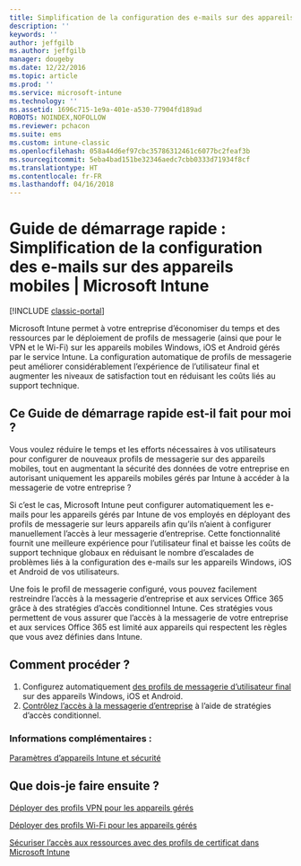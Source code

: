 ```yaml
---
title: Simplification de la configuration des e-mails sur des appareils mobiles
description: ''
keywords: ''
author: jeffgilb
ms.author: jeffgilb
manager: dougeby
ms.date: 12/22/2016
ms.topic: article
ms.prod: ''
ms.service: microsoft-intune
ms.technology: ''
ms.assetid: 1696c715-1e9a-401e-a530-77904fd189ad
ROBOTS: NOINDEX,NOFOLLOW
ms.reviewer: pchacon
ms.suite: ems
ms.custom: intune-classic
ms.openlocfilehash: 058a44d6ef97cbc35786312461c6077bc2feaf3b
ms.sourcegitcommit: 5eba4bad151be32346aedc7cbb0333d71934f8cf
ms.translationtype: HT
ms.contentlocale: fr-FR
ms.lasthandoff: 04/16/2018
---
```

# <a name="quick-start-guide-simplify-email-configuration-on-mobile-devices"></a>Guide de démarrage rapide : Simplification de la configuration des e-mails sur des appareils mobiles | Microsoft Intune

[!INCLUDE [classic-portal](../includes/classic-portal.md)]

Microsoft Intune permet à votre entreprise d’économiser du temps et des ressources par le déploiement de profils de messagerie (ainsi que pour le VPN et le Wi-Fi) sur les appareils mobiles Windows, iOS et Android gérés par le service Intune. La configuration automatique de profils de messagerie peut améliorer considérablement l’expérience de l’utilisateur final et augmenter les niveaux de satisfaction tout en réduisant les coûts liés au support technique.

## <a name="is-this-quick-start-guide-right-for-me"></a>Ce Guide de démarrage rapide est-il fait pour moi ?
Vous voulez réduire le temps et les efforts nécessaires à vos utilisateurs pour configurer de nouveaux profils de messagerie sur des appareils mobiles, tout en augmentant la sécurité des données de votre entreprise en autorisant uniquement les appareils mobiles gérés par Intune à accéder à la messagerie de votre entreprise ?

Si c’est le cas, Microsoft Intune peut configurer automatiquement les e-mails pour les appareils gérés par Intune de vos employés en déployant des profils de messagerie sur leurs appareils afin qu’ils n’aient à configurer manuellement l’accès à leur messagerie d’entreprise. Cette fonctionnalité fournit une meilleure expérience pour l’utilisateur final et baisse les coûts de support technique globaux en réduisant le nombre d’escalades de problèmes liés à la configuration des e-mails sur les appareils Windows, iOS et Android de vos utilisateurs.

Une fois le profil de messagerie configuré, vous pouvez facilement restreindre l’accès à la messagerie d’entreprise et aux services Office 365 grâce à des stratégies d’accès conditionnel Intune. Ces stratégies vous permettent de vous assurer que l’accès à la messagerie de votre entreprise et aux services Office 365 est limité aux appareils qui respectent les règles que vous avez définies dans Intune.

## <a name="how-do-i-do-it"></a>Comment procéder ?
1.  Configurez automatiquement [ des profils de messagerie d’utilisateur final](/intune-classic/deploy-use/configure-access-to-corporate-email-using-email-profiles-with-microsoft-intune) sur des appareils Windows, iOS et Android.
2.  [Contrôlez l’accès à la messagerie d’entreprise](/intune-classic/deploy-use/restrict-access-to-email-and-o365-services-with-microsoft-intune) à l’aide de stratégies d’accès conditionnel.


### <a name="additional-information"></a>Informations complémentaires :
[Paramètres d’appareils Intune et sécurité](/intune-classic/deploy-use/manage-settings-and-features-on-your-devices-with-microsoft-intune-policies)

## <a name="what-should-i-do-next"></a>Que dois-je faire ensuite ?
[Déployer des profils VPN pour les appareils gérés](/intune-classic/deploy-use/vpn-connections-in-microsoft-intune)

[Déployer des profils Wi-Fi pour les appareils gérés](/intune-classic/deploy-use/wi-fi-connections-in-microsoft-intune)

[Sécuriser l’accès aux ressources avec des profils de certificat dans Microsoft Intune](/intune-classic/deploy-use/secure-resource-access-with-certificate-profiles)
